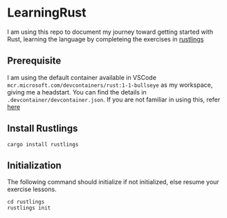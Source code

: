 # LearningRust

I am using this repo to document my journey toward getting started with Rust, learning the language by completeing the exercises in [rustlings](https://github.com/rust-lang/rustlings])

## Prerequisite
I am using the default container available in VSCode `mcr.microsoft.com/devcontainers/rust:1-1-bullseye` as my workspace, giving me a headstart. You can find the details in `.devcontainer/devcontainer.json`. If you are not familiar in using this, refer [here](https://code.visualstudio.com/docs/devcontainers/containers)

## Install Rustlings

```
cargo install rustlings
```

## Initialization
The following command should initialize if not initialized, else resume your exercise lessons.

```
cd rustlings
rustlings init
```
